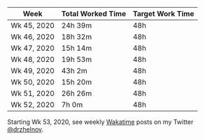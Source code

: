 | Week | Total Worked Time | Target Work Time |
|------|-------------------|------------------|
| Wk 45, 2020 | 24h 39m | 48h |
| Wk 46, 2020 | 18h 32m | 48h |
| Wk 47, 2020 | 15h 14m | 48h |
| Wk 48, 2020 | 19h 53m | 48h |
| Wk 49, 2020 | 43h 2m | 48h |
| Wk 50, 2020 | 15h 20m | 48h |
| Wk 51, 2020 | 26h 26m | 48h |
| Wk 52, 2020 | 7h 0m | 48h |

Starting Wk 53, 2020, see weekly [Wakatime](https://wakatime.com/) posts on my Twitter [@drzhelnov](https://twitter.com/drzhelnov).

